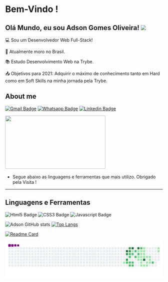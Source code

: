 # Bem-Vindo !

 

## Olá Mundo, eu sou Adson Gomes Oliveira! <img src=https://github.com/TheDudeThatCode/TheDudeThatCode/blob/master/Assets/Earth.gif width="30">

 

:computer: Sou um Desenvolvedor Web Full-Stack!

:house_with_garden: Atualmente moro no Brasil.

:books: Estudo Desenvolvimento Web na Trybe.

:outbox_tray: Objetivos para 2021: Adquirir o máximo de conhecimento tanto em Hard como em Soft Skills na minha jornada pela Trybe.

 

## About me

[![Gmail Badge](https://img.shields.io/badge/Gmail-D14836?style=for-the-badge&logo=gmail&logoColor=white&link=adsongoliveira2021@gmail.com)]( adsongoliveira2021@gmail.com) [![Whatsapp Badge](https://img.shields.io/badge/WhatsApp-25D366?style=for-the-badge&logo=whatsapp&logoColor=white&link=https://api.whatsapp.com/send?phone=+5577988187956)]( https://api.whatsapp.com/send?phone=+5577988187956) [![Linkedin Badge](https://img.shields.io/badge/LinkedIn-0077B5?style=for-the-badge&logo=linkedin&logoColor=white&link=https://www.linkedin.com/in/adson-gomes-oliveira/)]( https://www.linkedin.com/in/adson-gomes-oliveira/) 

<img src="https://media.giphy.com/media/mzQ5Jm9cXVBH6LfR0P/giphy.gif" width="320" height="170" />

- Segue abaixo as linguagens e ferramentas que mais utilizo. Obrigado pela Visita ! 
----------------------------------------------------------------------------------

## Linguagens e Ferramentas


![Html5 Badge](https://img.shields.io/badge/HTML5-E34F26?style=for-the-badge&logo=html5&logoColor=white) ![CSS3 Badge](https://img.shields.io/badge/CSS3-1572B6?style=for-the-badge&logo=css3&logoColor=white) ![Javascript Badge](https://img.shields.io/badge/JavaScript-F7DF1E?style=for-the-badge&logo=javascript&logoColor=black)                  


![Adson GitHub stats](https://github-readme-stats.vercel.app/api?username=adson-gomes-oliveira&show_icons=true&theme=tokyonight) [![Top Langs](https://github-readme-stats.vercel.app/api/top-langs/?username=adson-gomes-oliveira&langs_count=8&theme=tokyonight)](https://github.com/adson-gomes-oliveira/github-readme-stats)

[![Readme Card](https://github-readme-stats.vercel.app/api/pin/?username=adson-gomes-oliveira&repo=portfolio-adson&theme=tokyonight)](https://github.com/adson-gomes-oliveira/portfolio-adson)

![snake file](https://github.com/Adson-Gomes-Oliveira/Adson-Gomes-Oliveira/blob/output/github-contribution-grid-snake.gif)







